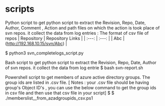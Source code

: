# scripts

Python script to get python script to extract the Revision, Repo, Date, Author, Comment , Action and path files on which the action is took place of svn repos. it collect the data from log entries :
The format of csv file of repos 
| Repository | Repository Links   |
| :---:      |    :---:           | 
| Abc        | (http://192.168.10.15/svn/Abc)                | 

$ python3 svn_completelogs_script.py

Bash script to get python script to extract the Revision, Repo, Date, Author of svn repos. it collect the data from log entrie
$ bash svn-report.sh

Powershell script to get members of azure active directory groups. The group ids are listed in .csv file.
[ Notes : your .csv file should be having group's Object ID's , you can use the below command to get the group ids in csv file and then use that csv file in your script]
$ 
$ ./memberslist__from_azadgroupids_csv.ps1

  
